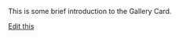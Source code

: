 This is some brief introduction to the Gallery Card.  

[Edit this](https://github.com/tuimedia/gel-cards/edit/master/docs/gallery--basics.md) 
